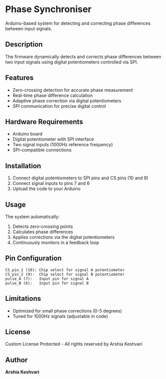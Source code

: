 # Phase Synchroniser

Arduino-based system for detecting and correcting phase differences between input signals.

## Description

The firmware dynamically detects and corrects phase differences between two input signals using digital potentiometers controlled via SPI.

## Features

- Zero-crossing detection for accurate phase measurement
- Real-time phase difference calculation
- Adaptive phase correction via digital potentiometers
- SPI communication for precise digital control

## Hardware Requirements

- Arduino board
- Digital potentiometer with SPI interface
- Two signal inputs (1000Hz reference frequency)
- SPI-compatible connections

## Installation

1. Connect digital potentiometers to SPI pins and CS pins (10 and 9)
2. Connect signal inputs to pins 7 and 6
3. Upload the code to your Arduino

## Usage

The system automatically:
1. Detects zero-crossing points
2. Calculates phase differences
3. Applies corrections via the digital potentiometers
4. Continuously monitors in a feedback loop

## Pin Configuration

```
CS_pin_1 (10): Chip select for signal A potentiometer
CS_pin_2 (9):  Chip select for signal B potentiometer
pulse_A (7):   Input pin for signal A
pulse_B (6):   Input pin for signal B
```

## Limitations

- Optimized for small phase corrections (0-5 degrees)
- Tuned for 1000Hz signals (adjustable in code)

## License

Custom License Protected - All rights reserved by Arshia Keshvari

## Author

**Arshia Keshvari**
